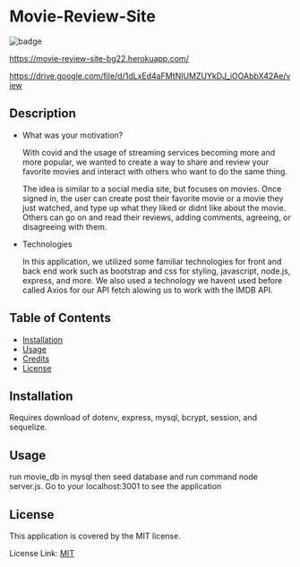 # Movie-Review-Site
  
  ![badge](https://img.shields.io/badge/license-MIT-brightgreen)

  https://movie-review-site-bg22.herokuapp.com/

  https://drive.google.com/file/d/1dLxEd4aFMtNIUMZUYkDJ_iOOAbbX42Ae/view

  ## Description
  
  - What was your motivation?

    With covid and the usage of streaming services becoming more and more popular, we wanted to create a way to share and review your favorite movies and interact with others who want to do the same thing.  
    
    The idea is similar to a social media site, but focuses on movies.  Once signed in, the user can create post their favorite movie or a movie they just watched, and type up what they liked or didnt like about the movie.  Others can go on and read their reviews, adding comments, agreeing, or disagreeing with them.

  - Technologies
    
    In this application, we utilized some familiar technologies for front and back end work such as bootstrap and css for styling, javascript, node.js, express, and more.  We also used a technology we havent used before called Axios for our API fetch alowing us to work with the IMDB API.
  
  ## Table of Contents
  
  - [Installation](#installation)
  - [Usage](#usage)
  - [Credits](#credits)
  - [License](#license)
  
  ## Installation
  Requires download of dotenv, express, mysql, bcrypt, session, and sequelize.
  
  ## Usage
  run movie_db in mysql then seed database and run command node server.js.  Go to your localhost:3001 to see the application
  
  
  ## License

  This application is covered by the MIT license. 
  
  License Link: <a href="https://choosealicense.com/licenses/MIT/">MIT</a>
     
